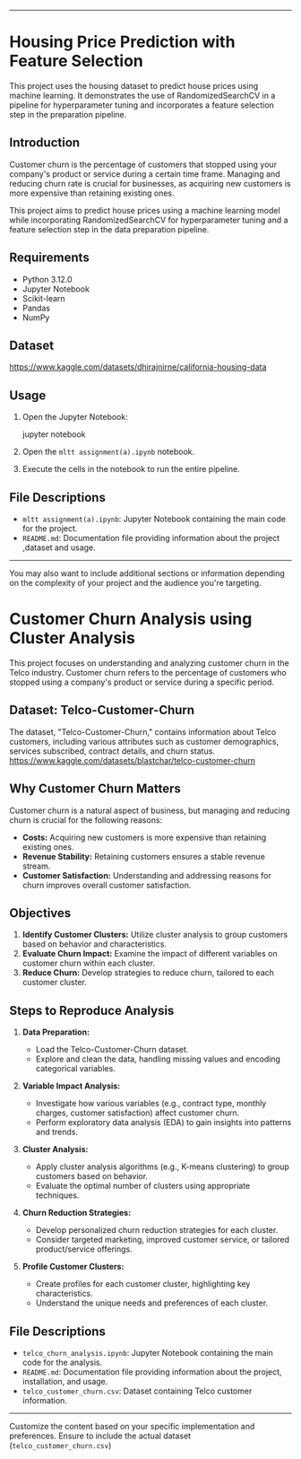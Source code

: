 
---

# Housing Price Prediction with Feature Selection

This project uses the housing dataset to predict house prices using machine learning. 
It demonstrates the use of RandomizedSearchCV in a pipeline for hyperparameter tuning and incorporates a feature selection step in the preparation pipeline.



## Introduction
Customer churn is the percentage of customers that stopped using your company's product or service during a certain time frame. 
Managing and reducing churn rate is crucial for businesses, as acquiring new customers is more expensive than retaining existing ones.

This project aims to predict house prices using a machine learning model while incorporating RandomizedSearchCV for hyperparameter tuning and a feature selection step in the data preparation pipeline.

## Requirements
- Python 3.12.0
- Jupyter Notebook
- Scikit-learn
- Pandas
- NumPy

## Dataset

https://www.kaggle.com/datasets/dhirajnirne/california-housing-data


## Usage
1. Open the Jupyter Notebook:
   
   jupyter notebook

2. Open the `mltt assignment(a).ipynb` notebook.

3. Execute the cells in the notebook to run the entire pipeline.

## File Descriptions
- `mltt assignment(a).ipynb`: Jupyter Notebook containing the main code for the project.
- `README.md`: Documentation file providing information about the project ,dataset and usage.

---

You may also want to include additional sections or information depending on the complexity of your project and the audience you're targeting.






# Customer Churn Analysis using Cluster Analysis

This project focuses on understanding and analyzing customer churn in the Telco industry. 
Customer churn refers to the percentage of customers who stopped using a company's product or service during a specific period.

## Dataset: Telco-Customer-Churn
The dataset, "Telco-Customer-Churn," contains information about Telco customers, including various attributes such as customer demographics, services subscribed, contract details, and churn status.
https://www.kaggle.com/datasets/blastchar/telco-customer-churn

## Why Customer Churn Matters
Customer churn is a natural aspect of business, but managing and reducing churn is crucial for the following reasons:
- **Costs:** Acquiring new customers is more expensive than retaining existing ones.
- **Revenue Stability:** Retaining customers ensures a stable revenue stream.
- **Customer Satisfaction:** Understanding and addressing reasons for churn improves overall customer satisfaction.

## Objectives
1. **Identify Customer Clusters:** Utilize cluster analysis to group customers based on behavior and characteristics.
2. **Evaluate Churn Impact:** Examine the impact of different variables on customer churn within each cluster.
3. **Reduce Churn:** Develop strategies to reduce churn, tailored to each customer cluster.

## Steps to Reproduce Analysis
1. **Data Preparation:**
   - Load the Telco-Customer-Churn dataset.
   - Explore and clean the data, handling missing values and encoding categorical variables.

2. **Variable Impact Analysis:**
   - Investigate how various variables (e.g., contract type, monthly charges, customer satisfaction) affect customer churn.
   - Perform exploratory data analysis (EDA) to gain insights into patterns and trends.

3. **Cluster Analysis:**
   - Apply cluster analysis algorithms (e.g., K-means clustering) to group customers based on behavior.
   - Evaluate the optimal number of clusters using appropriate techniques.

4. **Churn Reduction Strategies:**
   - Develop personalized churn reduction strategies for each cluster.
   - Consider targeted marketing, improved customer service, or tailored product/service offerings.

5. **Profile Customer Clusters:**
   - Create profiles for each customer cluster, highlighting key characteristics.
   - Understand the unique needs and preferences of each cluster.




## File Descriptions
- `telco_churn_analysis.ipynb`: Jupyter Notebook containing the main code for the analysis.
- `README.md`: Documentation file providing information about the project, installation, and usage.
- `telco_customer_churn.csv`: Dataset containing Telco customer information.





---

Customize the content based on your specific implementation and preferences.
Ensure to include the actual dataset (`telco_customer_churn.csv`)
